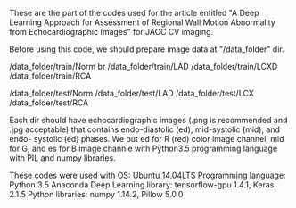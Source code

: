These are the part of the codes used for the article entitled "A Deep Learning
Approach for Assessment of Regional Wall Motion Abnormality from
Echocardiographic Images" for JACC CV imaging.

Before using this code, we should prepare image data at "/data_folder" dir.

/data_folder/train/Norm br
/data_folder/train/LAD
/data_folder/train/LCXD
/data_folder/train/RCA

/data_folder/test/Norm
/data_folder/test/LAD
/data_folder/test/LCX
/data_folder/test/RCA

Each dir should have echocardiographic images (.png is recommended and .jpg
acceptable) that contains endo-diastolic (ed), mid-systolic (mid), and endo-
systolic (ed) phases. We put ed for R (red) color image channel, mid for G,
and es for B image channle with Python3.5 programming language with PIL and
numpy libraries.

These codes were used with
   OS: Ubuntu 14.04LTS
   Programming language: Python 3.5 Anaconda
   Deep Learning library: tensorflow-gpu 1.4.1, Keras 2.1.5
   Python libraries: numpy 1.14.2, Pillow 5.0.0
